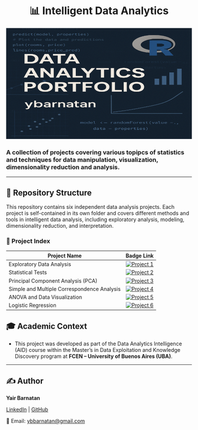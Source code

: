 <!-- Banner Section -->
<div align="center">
  <h1>📊 Intelligent Data Analytics</h1>
  <img src="images/AID_banner.png" width="550" height="300" alt="banner" />
</div>


<h3>
  A collection of projects covering various topipcs of statistics and techniques for data manipulation, visualization, dimensionality reduction and analysis.
</h3>

---


## 📁 Repository Structure

This repository contains six independent data analysis projects. Each project is self-contained in its own folder and covers different methods and tools in intelligent data analysis, including exploratory analysis, modeling, dimensionality reduction, and interpretation.

### 🧠 Project Index



| Project Name                         | Badge Link                                  |
|-------------------------------------|---------------------------------------------|
| Exploratory Data Analysis                 | [![Project 1](https://img.shields.io/badge/Project_1-Exploratory_Data_Analysis-blue)](https://ybarnatan.github.io/intel_data_analysis/Project_1_Exploratory_Data_Analysis/Project-1_EDA_Cafe-Dataset.html)|
| Statistical Tests                        | [![Project 2](https://img.shields.io/badge/Project_2-Statistical_Tests-green)](https://ybarnatan.github.io/intel_data_analysis/Project_2_Statistical_Tests/Project-2_Mobiles-Dataset.html) |
| Principal Component Analysis (PCA)            | [![Project 3](https://img.shields.io/badge/Project_3-PCA-orange)](https://ybarnatan.github.io/intel_data_analysis/Project_3_PCA/Project-3_PCA_Fifa-Dataset.html) |
| Simple and Multiple Correspondence Analysis  | [![Project 4](https://img.shields.io/badge/Project_4-Correspondence_Analysis-red)](https://ybarnatan.github.io/intel_data_analysis/Project_4_Correspondence_Analysis/Project-4_Correspondence-analysis_Obesity-Dataset.html) |
| ANOVA and Data Visualization           | [![Project 5](https://img.shields.io/badge/Project_5-ANOVA_and_Data_Visualization-purple)](https://ybarnatan.github.io/intel_data_analysis/Project_5_ANOVA_and_Data_Visualization/Project-5_ANOVA-and-Data-Visualization.html) |
| Logistic Regression |                 [![Project 6](https://img.shields.io/badge/Project_6-Logistic-yellow)](https://ybarnatan.github.io/intel_data_analysis/Project_6_Logistic_Regression/Project-6_Logistic-Regression.html) |



## 🎓 Academic Context

* This project was developed as part of the Data Analytics Intelligence (AID) course within the Master’s in Data Exploitation and Knowledge Discovery program at <strong>FCEN – University of Buenos Aires (UBA)</strong>.

---
  
## ✍️ **Author**  

**Yair Barnatan**

[LinkedIn](https://www.linkedin.com/in/yair-barnatan/) | [GitHub](https://github.com/ybarnatan)

📧 Email: ybbarnatan@gmail.com
